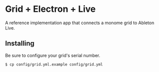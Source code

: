 # Grid + Electron + Live

A reference implementation app that connects a monome grid to Ableton Live.

## Installing

Be sure to configure your grid's serial number.

```bash
$ cp config/grid.yml.example config/grid.yml
```
